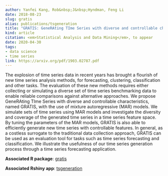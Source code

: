 ```yaml
---
author: Yanfei Kang, Rob&nbsp;J&nbsp;Hyndman, Feng Li
date: 2018-08-23
slug: gratis
alias: publications/tsgeneration
title: "GRATIS: GeneRAting TIme Series with diverse and controllable characteristics"
kind: article
citation: <em>Statistical Analysis and Data Mining</em>, to appear
date: 2020-04-30
tags:
- data science
- time series
link: https://arxiv.org/pdf/1903.02787.pdf
---
```


The explosion of time series data in recent years has brought a flourish of new time series analysis methods, for forecasting, clustering, classification and other tasks. The evaluation of these new methods requires either collecting or simulating a diverse set of time series benchmarking data to enable reliable comparisons against alternative approaches. We propose GeneRAting TIme Series with diverse and controllable characteristics, named GRATIS, with the use of mixture autoregressive (MAR) models. We simulate sets of time series using MAR models and investigate the diversity and coverage of the generated time series in a time series feature space. By tuning the parameters of the MAR models, GRATIS is also able to efficiently generate new time series with controllable features. In general, as a costless surrogate to the traditional data collection approach, GRATIS can be used as an evaluation tool for tasks such as time series forecasting and classification. We illustrate the usefulness of our time series generation process through a time series forecasting application.

**Associated R package**: [gratis](https://github.com/ykang/gratis)

**Associated Rshiny app**: [tsgeneration](https://ebsmonash.shinyapps.io/tsgeneration/)